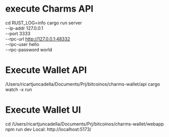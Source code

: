 
# execute Charms API
cd 
RUST_LOG=info cargo run server \
  --ip-addr 127.0.0.1 \
  --port 3333 \
  --rpc-url http://127.0.0.1:48332 \
  --rpc-user hello \
  --rpc-password world


# Execute Wallet API
/Users/ricartjuncadella/Documents/Prj/bitcoinos/charms-wallet/api
cargo watch -x run


# Execute Wallet UI
cd /Users/ricartjuncadella/Documents/Prj/bitcoinos/charms-wallet/webapp
npm run dev
Local:   http://localhost:5173/ 